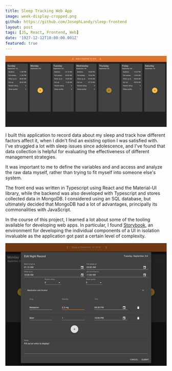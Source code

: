 ```yaml
---
title: Sleep Tracking Web App
image: week-display-cropped.png
github: https://github.com/JosephLandy/sleep-frontend
layout: post
tags: [JS, React, Frontend, Web]
date: '1927-12-12T10:00:00.001Z'
featured: true
---
```


![](./week-display-cropped.png)

I built this application to record data about my sleep and track how different factors affect it, when I didn't find an existing option I was satisfied with. I've struggled a lot with sleep issues since adolescence, and I've found that data collection is helpful for evaluating the effectiveness of different management strategies.

It was important to me to define the variables and and access and analyze the raw data myself, rather than trying to fit myself into someone else's system.

The front end was written in Typescript using React and the Material-UI library, while the backend was also developed with Typescript and stores collected data in MongoDB. I considered using an SQL database, but ultimately decided that MongoDB had a lot of advantages, principally its commonalities with JavaScript.

In the course of this project, I learned a lot about some of the tooling available for developing web apps. In particular, I found [Storybook](https://storybook.js.org/), an environment for developing the individual components of a UI in isolation invaluable as the application got past a certain level of complexity.

![](./edit-night-record-cropped.png)